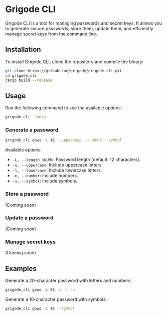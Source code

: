 # Grigode CLI

Grigode CLI is a tool for managing passwords and secret keys. It allows you to generate secure passwords, store them, update them, and efficiently manage secret keys from the command line.

## Installation

To install Grigode CLI, clone the repository and compile the binary:

```sh
git clone https://github.com/grigode/grigode-cli.git
cd grigode_cli
cargo build --release
```

## Usage

Run the following command to see the available options:

```sh
grigode_cli --help
```

### Generate a password

```sh
grigode_cli gpws -L 16 --uppercase --number --symbol
```

Available options:

- `-L, --length <NUM>`: Password length (default: 12 characters).
- `-u, --uppercase`: Include uppercase letters.
- `-l, --lowercase`: Include lowercase letters.
- `-n, --number`: Include numbers.
- `-s, --symbol`: Include symbols.

### Store a password

(Coming soon)

### Update a password

(Coming soon)

### Manage secret keys

(Coming soon)

## Examples

Generate a 20-character password with letters and numbers:

```sh
grigode_cli gpws -L 20 -u -l -n
```

Generate a 10-character password with symbols:

```sh
grigode_cli gpws -L 10 --symbol
```
